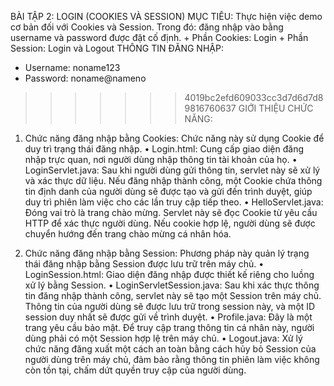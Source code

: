﻿BÀI TẬP 2: LOGIN (COOKIES VÀ SESSION)
MỤC TIÊU: 
Thực hiện việc demo cơ bản đối với Cookies và Session. Trong đó: đăng nhập vào bằng username và password được đặt cố định. 
	+ Phần Cookies: Login
	+ Phần Session: Login và Logout
THÔNG TIN ĐĂNG NHẬP:
- Username: noname123
- Password: noname@nameno


>>>>>>> 4019bc2efd609033cc3d7d6d7d89816760637
GIỚI THIỆU CHỨC NĂNG:
1. Chức năng đăng nhập bằng Cookies:
Chức năng này sử dụng Cookie để duy trì trạng thái đăng nhập.
• Login.html: Cung cấp giao diện đăng nhập trực quan, nơi người dùng nhập thông tin tài khoản của họ.
• LoginServlet.java: Sau khi người dùng gửi thông tin, servlet này sẽ xử lý và xác thực dữ liệu. Nếu đăng nhập thành công, một Cookie chứa thông tin định danh của người dùng sẽ được tạo và gửi đến trình duyệt, giúp duy trì phiên làm việc cho các lần truy cập tiếp theo.
• HelloServlet.java: Đóng vai trò là trang chào mừng. Servlet này sẽ đọc Cookie từ yêu cầu HTTP để xác thực người dùng. Nếu cookie hợp lệ, người dùng sẽ được chuyển hướng đến trang chào mừng cá nhân hóa.

2. Chức năng đăng nhập bằng Session:
Phương pháp này quản lý trạng thái đăng nhập bằng Session được lưu trữ trên máy chủ.
• LoginSession.html: Giao diện đăng nhập được thiết kế riêng cho luồng xử lý bằng Session.
• LoginServletSession.java: Sau khi xác thực thông tin đăng nhập thành công, servlet này sẽ tạo một Session trên máy chủ. Thông tin của người dùng sẽ được lưu trữ trong session này, và một ID session duy nhất sẽ được gửi về trình duyệt.
• Profile.java: Đây là một trang yêu cầu bảo mật. Để truy cập trang thông tin cá nhân này, người dùng phải có một Session hợp lệ trên máy chủ.
• Logout.java: Xử lý chức năng đăng xuất một cách an toàn bằng cách hủy bỏ Session của người dùng trên máy chủ, đảm bảo rằng thông tin phiên làm việc không còn tồn tại, chấm dứt quyền truy cập của người dùng.

